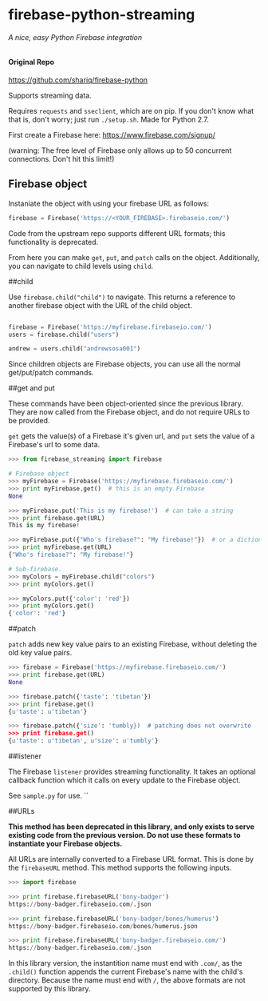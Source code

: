 # firebase-python-streaming
###### A nice, easy Python Firebase integration

#### Original Repo
https://github.com/shariq/firebase-python

Supports streaming data.

Requires `requests` and `sseclient`, which are on pip. If you don't know what that is, don't worry; just run `./setup.sh`. Made for Python 2.7.

First create a Firebase here:
https://www.firebase.com/signup/

(warning: The free level of Firebase only allows up to 50 concurrent connections. Don't hit this limit!)


## Firebase object

Instaniate the object with using your firebase URL as follows:

 ```python
 firebase = Firebase('https://<YOUR_FIREBASE>.firebaseio.com/')
 ```

Code from the upstream repo supports different URL formats; this functionality is deprecated.

 From here you can make `get`, `put`, and `patch` calls on the object. Additionally, you can navigate to child levels using `child`.  

##child

Use `firebase.child("child")` to navigate. This returns a reference to another firebase object with the URL of the child object.

```python

firebase = Firebase('https://myfirebase.firebaseio.com/')
users = firebase.child("users")

andrew = users.child("andrewsosa001")

```

Since children objects are Firebase objects, you can use all the normal get/put/patch commands.

##get and put

These commands have been object-oriented since the previous library. They are now called from the Firebase object, and do not require URLs to be provided.

`get` gets the value(s) of a Firebase it's given url, and `put` sets the value of a Firebase's url to some data.

```python
>>> from firebase_streaming import Firebase

# Firebase object
>>> myFirebase = Firebase('https://myfirebase.firebaseio.com/')
>>> print myFirebase.get()  # this is an empty Firebase
None

>>> myFirebase.put('This is my firebase!')  # can take a string
>>> print firebase.get(URL)
This is my firebase!

>>> myFirebase.put({"Who's firebase?": "My firebase!"})  # or a dictionary
>>> print myFirebase.get(URL)
{"Who's firebase?": "My firebase!"}

# Sub-firebase.
>>> myColors = myFirebase.child("colors")
>>> print myColors.get()

>>> myColors.put({'color': 'red'})
>>> print myColors.get()
{'color': 'red'}

```


##patch

`patch` adds new key value pairs to an existing Firebase, without deleting the old key value pairs.

```python
>>> firebase = Firebase('https://myfirebase.firebaseio.com/')
>>> print firebase.get(URL)
None

>>> firebase.patch({'taste': 'tibetan'})
>>> print firebase.get()
{u'taste': u'tibetan'}

>>> firebase.patch({'size': 'tumbly})  # patching does not overwrite
>>> print firebase.get()
{u'taste': u'tibetan', u'size': u'tumbly'}
```



##listener

The Firebase `listener` provides streaming functionality. It takes an optional callback function which it calls on every update to the Firebase object.

See `sample.py` for use. ``



##URLs

**This method has been deprecated in this library, and only exists to serve existing code from the previous version. Do not use these formats to instantiate your Firebase objects.**

All URLs are internally converted to a Firebase URL format. This is done by the `firebaseURL` method. This method supports the following inputs.

```python
>>> import firebase

>>> print firebase.firebaseURL('bony-badger')
https://bony-badger.firebaseio.com/.json

>>> print firebase.firebaseURL('bony-badger/bones/humerus')
https://bony-badger.firebaseio.com/bones/humerus.json

>>> print firebase.firebaseURL('bony-badger.firebaseio.com/')
https://bony-badger.firebaseio.com/.json
```

In this library version, the instantition name must end with `.com/`, as the `.child()` function appends the current Firebase's name with the child's directory. Because the name must end with `/`, the above formats are not supported by this library.
